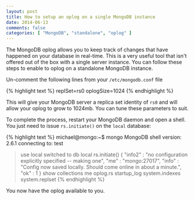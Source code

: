 ```yaml
---
layout: post
title: How to setup an oplog on a single MongoDB instance
date: 2014-06-13
comments: false
categories: [ "MongoDB", "standalone", "oplog" ]
---
```


The MongoDB oplog allows you to keep track of changes that have happened on your database in real-time. This is a very useful tool that isn't offered out of the box with a single server instance. You can follow these steps to enable to oplog on a standalone MongoDB instance.

Un-comment the following lines from your `/etc/mongodb.conf` file

{% highlight text %}
replSet=rs0
oplogSize=1024
{% endhighlight %}

This will give your MongoDB server a replica set identity of `rs0` and will allow your oplog to grow to 1024mb. You can tune these parameters to suit.

To complete the process, restart your MongoDB daemon and open a shell. You just need to issue `rs.initiate()` on the `local` database:

{% highlight text %}
michael@mongo:~$ mongo
MongoDB shell version: 2.6.1
connecting to: test
> use local
switched to db local
> rs.initiate()
{
   "info2" : "no configuration explicitly specified -- making one",
   "me" : "mongo:27017",
   "info" : "Config now saved locally.  Should come online in about a minute.",
      "ok" : 1
   }
> show collections
me
oplog.rs
startup_log
system.indexes
system.replset
{% endhighlight %}

You now have the oplog available to you.


